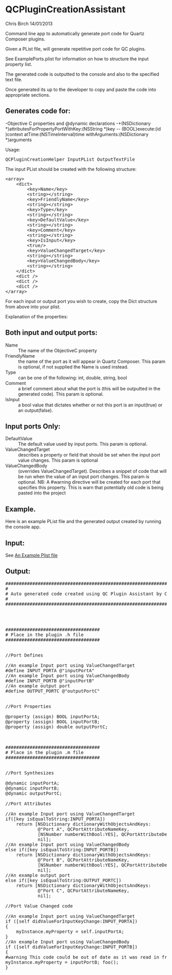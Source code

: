 QCPluginCreationAssistant
=========================

Chris Birch
14/01/2013

Command line app to automatically generate port code for Quartz Composer plugins.

Given a PList file, will generate repetitive port code for QC plugins.

See ExamplePorts.plist for information on how to structure the input property list.


The generated code is outputted to the console and also to the specified text file.

Once generated its up to the developer to copy and paste the code into appropriate sections.

Generates code for:
-------------------
-Objective C properties and @dynamic declarations
-+(NSDictionary *)attributesForPropertyPortWithKey:(NSString *)key
-- (BOOL)execute:(id <QCPlugInContext>)context atTime:(NSTimeInterval)time withArguments:(NSDictionary *)arguments


Usage:

<pre>
QCPluginCreationHelper InputPList OutputTextFile
</pre>

The input PList should be created with the following structure:

<pre>
&lt;array&gt;
	&lt;dict&gt;
		&lt;key&gt;Name&lt;/key&gt;
		&lt;string&gt;&lt;/string&gt;
		&lt;key&gt;FriendlyName&lt;/key&gt;
		&lt;string&gt;&lt;/string&gt;
		&lt;key&gt;Type&lt;/key&gt;
		&lt;string&gt;&lt;/string&gt;
		&lt;key&gt;DefaultValue&lt;/key&gt;
		&lt;string&gt;&lt;/string&gt;
		&lt;key&gt;Comment&lt;/key&gt;
		&lt;string&gt;&lt;/string&gt;
		&lt;key&gt;IsInput&lt;/key&gt;
		&lt;true/&gt;
		&lt;key&gt;ValueChangedTarget&lt;/key&gt;
		&lt;string&gt;&lt;/string&gt;
		&lt;key&gt;ValueChangedBody&lt;/key&gt;
		&lt;string&gt;&lt;/string&gt;
	&lt;/dict&gt;
	&lt;dict /&gt;
	&lt;dict /&gt;
	&lt;dict /&gt;
&lt;/array&gt;
</pre>

For each input or output port you wish to create, copy the Dict structure from above into your plist.

Explanation of the properties:

Both input and output ports:
------------------------------

<dl>
<dt>Name</dt>
<dd>The name of the ObjectiveC property</dd>


<dt>FriendlyName </dt>
<dd>the name of the port as it will appear in Quartz Composer. This param is optional, if not supplied the Name is used instead.</dd>

<dt>Type</dt>
<dd>can be one of the following: int, double, string, bool</dd>

<dt>Comment</dt>
<dd>a brief comment about what the port is (this will be outputted in the generated code). This param is optional.</dd>


<dt>IsInput</dt>
<dd> a bool value that dictates whether or not this port is an input(true) or an output(false).</dd>


</dl>


Input ports Only:
-----------------

<dl>

<dt>DefaultValue</dt>
<dd>The default value used by input ports. This param is optional.</dd>

<dt>ValueChangedTarget</dt>
<dd>describes a property or field that should be set when the input port value changes. This param is optional</dd>

<dt>ValueChangedBody</dt>
<dd>(overrides ValueChangedTarget). Describes a snippet of code that will be run when the value of an input port changes. This param is optional. NB: A #warning  directive will be created for each port that specifies this property. This is warn that potentially old code is being pasted into the project</dd>

</dl>


Example.
---------

Here is an example PList file and the generated output created by running the console app.

Input: 
--------

See <a href="QCPluginCreationAssistant/tree/master/QCPluginCreationHelper/ExamplePorts.plist">An Example Plist file</a>

Output:
--------

<pre>
#######################################################################
#
# Auto generated code created using QC Plugin Assistant by Chris Birch
#
#######################################################################




###################################
# Place in the plugin .h file
###################################


//Port Defines

//An example Input port using ValueChangedTarget
#define INPUT_PORTA @"inputPortA"
//An example Input port using ValueChangedBody
#define INPUT_PORTB @"inputPortB"
//An example output port
#define OUTPUT_PORTC @"outputPortC"


//Port Properties

@property (assign) BOOL inputPortA;
@property (assign) BOOL inputPortB;
@property (assign) double outputPortC;



###################################
# Place in the plugin .m file
###################################


//Port Synthesizes

@dynamic inputPortA;
@dynamic inputPortB;
@dynamic outputPortC;

//Port Attributes

//An example Input port using ValueChangedTarget
if([key isEqualToString:INPUT_PORTA])
    return [NSDictionary dictionaryWithObjectsAndKeys:
            @"Port A", QCPortAttributeNameKey,
            [NSNumber numberWithBool:YES], QCPortAttributeDefaultValueKey,
            nil];
//An example Input port using ValueChangedBody
else if([key isEqualToString:INPUT_PORTB])
    return [NSDictionary dictionaryWithObjectsAndKeys:
            @"Port B", QCPortAttributeNameKey,
            [NSNumber numberWithBool:YES], QCPortAttributeDefaultValueKey,
            nil];
//An example output port
else if([key isEqualToString:OUTPUT_PORTC])
    return [NSDictionary dictionaryWithObjectsAndKeys:
            @"Port C", QCPortAttributeNameKey,
            nil];

//Port Value Changed code

//An example Input port using ValueChangedTarget
if ([self didValueForInputKeyChange:INPUT_PORTA])
{
    myInstance.myProperty = self.inputPortA;
}
//An example Input port using ValueChangedBody
if ([self didValueForInputKeyChange:INPUT_PORTB])
{
#warning This code could be out of date as it was read in from Ports PList
myInstance.myProperty = inputPortB; foo();
}


</pre>

